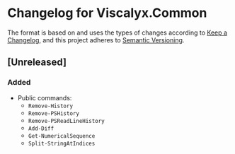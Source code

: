 # Changelog for Viscalyx.Common

The format is based on and uses the types of changes according to [Keep a Changelog](https://keepachangelog.com/en/1.0.0/),
and this project adheres to [Semantic Versioning](https://semver.org/spec/v2.0.0.html).

## [Unreleased]

### Added

- Public commands:
  - `Remove-History`
  - `Remove-PSHistory`
  - `Remove-PSReadLineHistory`
  - `Add-Diff`
  - `Get-NumericalSequence`
  - `Split-StringAtIndices`
